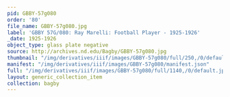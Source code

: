 ```yaml
---
pid: GBBY-57g080
order: '80'
file_name: GBBY-57g080.jpg
label: 'GBBY 57G/080: Ray Marelli: Football Player - 1925-1926'
_date: 1925-1926
object_type: glass plate negative
source: http://archives.nd.edu/Bagby/GBBY-57g080.jpg
thumbnail: "/img/derivatives/iiif/images/GBBY-57g080/full/250,/0/default.jpg"
manifest: "/img/derivatives/iiif/images/GBBY-57g080/manifest.json"
full: "/img/derivatives/iiif/images/GBBY-57g080/full/1140,/0/default.jpg"
layout: generic_collection_item
collection: bagby
---
```

